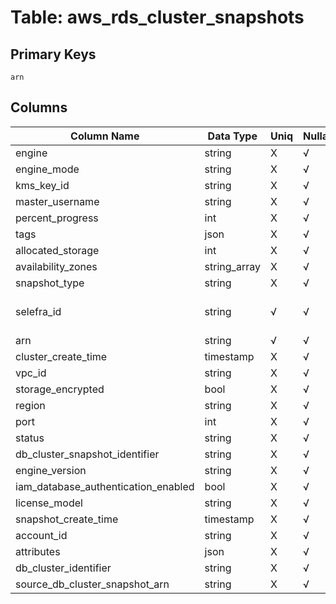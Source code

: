# Table: aws_rds_cluster_snapshots

## Primary Keys 

```
arn
```


## Columns 

|  Column Name   |  Data Type  | Uniq | Nullable | Description | 
|  ----  | ----  | ----  | ----  | ---- | 
| engine | string | X | √ |  | 
| engine_mode | string | X | √ |  | 
| kms_key_id | string | X | √ |  | 
| master_username | string | X | √ |  | 
| percent_progress | int | X | √ |  | 
| tags | json | X | √ |  | 
| allocated_storage | int | X | √ |  | 
| availability_zones | string_array | X | √ |  | 
| snapshot_type | string | X | √ |  | 
| selefra_id | string | √ | √ | primary keys value md5 | 
| arn | string | √ | √ |  | 
| cluster_create_time | timestamp | X | √ |  | 
| vpc_id | string | X | √ |  | 
| storage_encrypted | bool | X | √ |  | 
| region | string | X | √ |  | 
| port | int | X | √ |  | 
| status | string | X | √ |  | 
| db_cluster_snapshot_identifier | string | X | √ |  | 
| engine_version | string | X | √ |  | 
| iam_database_authentication_enabled | bool | X | √ |  | 
| license_model | string | X | √ |  | 
| snapshot_create_time | timestamp | X | √ |  | 
| account_id | string | X | √ |  | 
| attributes | json | X | √ |  | 
| db_cluster_identifier | string | X | √ |  | 
| source_db_cluster_snapshot_arn | string | X | √ |  | 


